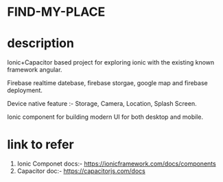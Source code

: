 # FIND-MY-PLACE

# description

Ionic+Capacitor based project for exploring ionic with the existing known framework angular.

Firebase realtime datebase, firebase storgae, google map and firebase deployment.

Device native feature :- Storage, Camera, Location, Splash Screen.

Ionic component for building modern UI for both desktop and mobile.

# link to refer

1. Ionic Componet docs:- https://ionicframework.com/docs/components
2. Capacitor doc:- https://capacitorjs.com/docs
